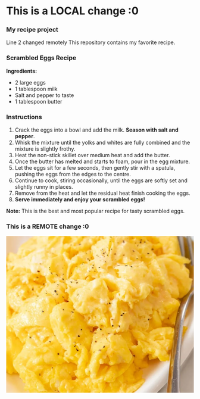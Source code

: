# This is a LOCAL change :0

### My recipe project

Line 2 changed remotely
This repository contains my favorite recipe.

### Scrambled Eggs Recipe

**Ingredients:**

- 2 large eggs
- 1 tablespoon milk
- Salt and pepper to taste
- 1 tablespoon butter

### Instructions

1. Crack the eggs into a bowl and add the milk. **Season with salt and pepper**.
2. Whisk the mixture until the yolks and whites are fully combined and the mixture is slightly frothy.
3. Heat the non-stick skillet over medium heat and add the butter.
4. Once the butter has melted and starts to foam, pour in the egg mixture.
5. Let the eggs sit for a few seconds, then gently stir with a spatula, pushing the eggs from the edges to the centre.
6. Continue to cook, stiring occasionally, until the eggs are softly set and slightly runny in places.
7. Remove from the heat and let the residual heat finish cooking the eggs.
8. **Serve immediately and enjoy your scrambled eggs!**

 **Note:** This is the best and most popular recipe for tasty scrambled eggs.

### This is a REMOTE change :0

 ![Recipe Image](recipe.jpg)
